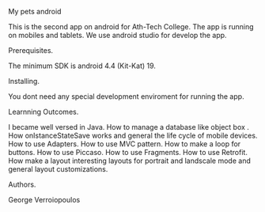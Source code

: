 My pets android

This is the second app on android for Ath-Tech College.
The app is running on mobiles and tablets.
We use android studio for develop the app.

Prerequisites.

The minimum SDK is android 4.4 (Kit-Kat) 19.

Installing.

You dont need any special development enviroment for running
the app.

Learnning Outcomes.
 
 I became well versed in Java. 
 How to manage a database like object box .
 How onIstanceStateSave works and general the life cycle of mobile devices.
 How to use Adapters.
 How to use MVC pattern.
 How to make a loop for buttons.
 How to use Piccaso.
 How to use Fragments.
 How to use Retrofit.
 How make a layout interesting layouts for portrait and landscale mode  and general layout customizations.



Authors.

George Verroiopoulos
